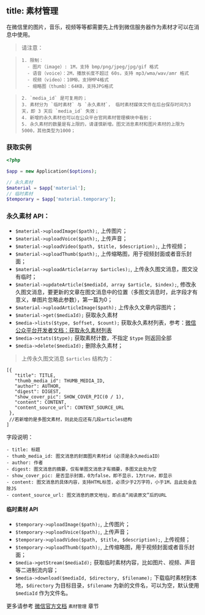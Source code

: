title: 素材管理
---

在微信里的图片，音乐，视频等等都需要先上传到微信服务器作为素材才可以在消息中使用。

> 请注意：

>     1. 限制：
>       - 图片（image）: 1M，支持 bmp/png/jpeg/jpg/gif 格式
>       - 语音（voice）：2M，播放长度不超过 60s，支持 mp3/wma/wav/amr 格式
>       - 视频（video）：10MB，支持MP4格式
>       - 缩略图（thumb）：64KB，支持JPG格式

>     2. `media_id` 是可复用的；
>     3. 素材分为 `临时素材` 与 `永久素材`， 临时素材媒体文件在后台保存时间为3天，即 3 天后 `media_id` 失效；
>     4. 新增的永久素材也可以在公众平台官网素材管理模块中看到；
>     5. 永久素材的数量是有上限的，请谨慎新增。图文消息素材和图片素材的上限为5000，其他类型为1000；

### 获取实例

```php
<?php

$app = new Application($options);

// 永久素材
$material = $app['material'];
// 临时素材
$temporary = $app['material.temporary'];
```

### 永久素材 API：

- `$material->uploadImage($path);`, 上传图片；
- `$material->uploadVoice($path);`, 上传声音；
- `$material->uploadVideo($path, $title, $description);`, 上传视频；
- `$material->uploadThumb($path);`, 上传缩略图，用于视频封面或者音乐封面；
- `$material->uploadArticle(array $articles);`, 上传永久图文消息，图文没有临时；
- `$material->updateArticle($mediaId, array $article, $index);`, 修改永久图文消息，要更新的文章在图文消息中的位置（多图文消息时，此字段才有意义，单图片忽略此参数），第一篇为0；
- `$material->uploadArticleImage($path);` 上传永久文章内容图片；
- `$material->get($mediaId);` 获取永久素材
- `$media->lists($type, $offset, $count);` 获取永久素材列表，参考：[微信公众平台开发者文档：获取永久素材列表](http://mp.weixin.qq.com/wiki/12/2108cd7aafff7f388f41f37efa710204.html)
- `$media->stats($type);` 获取素材计数，不指定 `$type` 则返回全部
- `$media->delete($mediaId);` 删除永久素材；

> 上传永久图文消息 `$articles` 结构为：

    [{
       "title": TITLE,
       "thumb_media_id": THUMB_MEDIA_ID,
       "author": AUTHOR,
       "digest": DIGEST,
       "show_cover_pic": SHOW_COVER_PIC(0 / 1),
       "content": CONTENT,
       "content_source_url": CONTENT_SOURCE_URL
     },
     //若新增的是多图文素材，则此处应还有几段articles结构
    ]

字段说明：

    - title: 标题
    - thumb_media_id: 图文消息的封面图片素材id（必须是永久mediaID）
    - author: 作者
    - digest: 图文消息的摘要，仅有单图文消息才有摘要，多图文此处为空
    - show_cover_pic: 是否显示封面，0为false，即不显示，1为true，即显示
    - content: 图文消息的具体内容，支持HTML标签，必须少于2万字符，小于1M，且此处会去除JS
    - content_source_url: 图文消息的原文地址，即点击“阅读原文”后的URL


#### 临时素材 API

- `$temporary->uploadImage($path);`, 上传图片；
- `$temporary->uploadVoice($path);`, 上传声音；
- `$temporary->uploadVideo($path, $title, $description);`, 上传视频；
- `$temporary->uploadThumb($path);`, 上传缩略图，用于视频封面或者音乐封面；
- `$media->getStream($mediaId);` 获取临时素材内容，比如图片、视频、声音等二进制流内容；
- `$media->download($mediaId, $directory, $filename);` 下载临时素材到本地，`$directory` 为目标目录，`$filename` 为新的文件名，可以为空，默认使用 `$mediaId` 作为文件名。


更多请参考 [微信官方文档](http://mp.weixin.qq.com/wiki/home/index.html) `素材管理` 章节